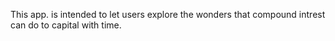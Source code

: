 This app. is intended to let users explore the wonders that compound intrest can do to capital with time.
